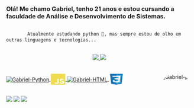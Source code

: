 ### Olá! Me chamo Gabriel, tenho 21 anos e estou cursando a faculdade de Análise e Desenvolvimento de Sistemas.

  ##

            Atualmente estudando python 🐍, mas sempre estou de olho em outras linguagens e tecnologias...
<!--Comando para ver status do GitHub--> 
<br> 
<div align="center">
  <a href="https://github.com/gabrielnicollau">
  <img img width="42%" src="https://github-readme-stats.vercel.app/api?username=gabrielnicollau&show_icons=true&theme=algolia&include_all_commits=True&count_private=False"/>
  <img img width="50%" src="https://github-readme-stats.vercel.app/api/top-langs/?username=gabrielnicollau&layout=compact&langs_count=7&theme=algolia"/>
</div></br>

<!--Imagens das linguagens-->
<div style="display: inline_block"><br>
  <img align="center" alt="Gabriel-Python" height="30" width="40" src="https://cdn.jsdelivr.net/gh/devicons/devicon/icons/python/python-original.svg">
  <img align="center" alt="Gabriel-Js" height="30" width="40" src="https://raw.githubusercontent.com/devicons/devicon/master/icons/javascript/javascript-plain.svg">
  <img align="center" alt="Gabriel-HTML" height="30" width="40" src="https://cdn.jsdelivr.net/gh/devicons/devicon/icons/html5/html5-original.svg">
  <img align="center" alt="Gabriel-CSS" height="30" width="40" src="https://raw.githubusercontent.com/devicons/devicon/master/icons/css3/css3-original.svg">
  <img align="right" alt="Gabriel-pic" height="150" style="border-radius:50px;" src="https://media.giphy.com/media/1zR7Y6CjojrizK8ICD/giphy.gif">
</div>

  ##
  <!--Formas de contatos-->
  <div> 
  <a href="https://www.linkedin.com/in/gabrielnicolaudesousa/" target="_blank"><img src="https://img.shields.io/badge/LinkedIn-0077B5?style=for-the-badge&logo=linkedin&logoColor=white" target="_blank"></a>
  <a href = "mailto:gabrielnicolllau1@gmail.com"><img src="https://img.shields.io/badge/Gmail-D14836?style=for-the-badge&logo=gmail&logoColor=white" target="_blank"></a>
  <a href="https://instagram.com/gabrielnicollau" target="_blank"><img src="https://img.shields.io/badge/Instagram-E4405F?style=for-the-badge&logo=instagram&logoColor=white" target="_blank"></a>
  
    
  </div>
  
